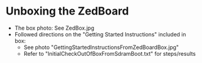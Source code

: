  
 # Unboxing the ZedBoard

 - The box photo:  See ZedBox.jpg
 - Followed directions on the "Getting Started Instructions" included in box:
   - See photo "GettingStartedInstructionsFromZedBoardBox.jpg"
   - Refer to "InitialCheckOutOfBoxFromSdramBoot.txt" for steps/results



